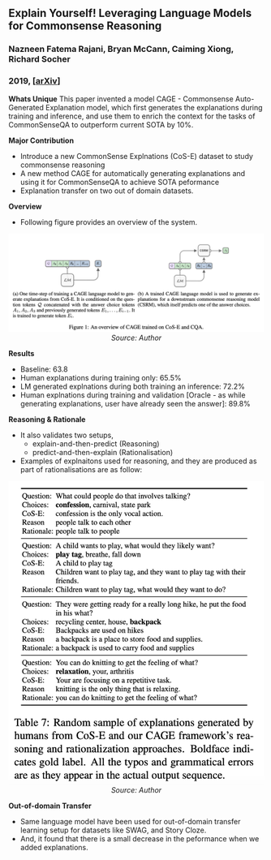 ## Explain Yourself! Leveraging Language Models for Commonsense Reasoning
### Nazneen Fatema Rajani, Bryan McCann, Caiming Xiong, Richard Socher
### 2019, [[arXiv](https://arxiv.org/pdf/1906.02361.pdf)]

**Whats Unique**
This paper invented a model CAGE -  Commonsense Auto-Generated Explanation model, which first generates the explanations during training and inference, and use them to enrich the context for the tasks of CommonSenseQA to outperform current SOTA by 10%.

**Major Contribution**
* Introduce a new CommonSense Explnations (CoS-E) dataset to study commonsense reasoning
* A new method CAGE for automatically generating explanations and using it for CommonSenseQA to achieve SOTA peformance
* Explanation transfer on two out of domain datasets.

**Overview**
* Following figure provides an overview of the system.
<p align="center">
    <img width=600 src="images/CAGE_overview.png">
    <em>Source: Author</em>
    </p>

**Results**
* Baseline: 63.8
* Human explanations during training only: 65.5%
* LM generated explnations during both training an inference: 72.2%
* Human explnations during training and validation [Oracle - as while generating explanations, user have already seen the answer]: 89.8%

**Reasoning & Rationale**
* It also validates two setups, 
    * explain-and-then-predict (Reasoning)
    * predict-and-then-explain (Rationalisation)
* Examples of explnaitons used for reasoning, and they are produced as part of rationalisations are as follow:
<p align="center">
    <img width=600 src="images/CAGE_reason_rationale.png">
    <em>Source: Author</em>
    </p>

**Out-of-domain Transfer**
* Same language model have been used for out-of-domain transfer learning setup for datasets like SWAG, and Story Cloze. 
* And, it found that there is a small decrease in the peformance when we added explanations.




